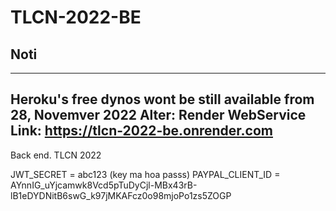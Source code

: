 # TLCN-2022-BE

## Noti
------
Heroku's free dynos wont be still available from 28, Novemver 2022
Alter: Render WebService
Link: https://tlcn-2022-be.onrender.com
------


Back end. TLCN 2022


JWT_SECRET = abc123    (key ma hoa passs)
PAYPAL_CLIENT_ID = AYnnIG_uYjcamwk8Vcd5pTuDyCjl-MBx43rB-lB1eDYDNitB6swG_k97jMKAFcz0o98mjoPo1zs5ZOGP
